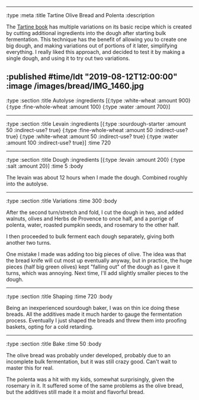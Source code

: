 --------------------------------------------------------------------------------
:type :meta
:title Tartine Olive Bread and Polenta
:description

The [Tartine book](https://www.goodreads.com/book/show/8185785-tartine-bread)
has multiple variations on its basic recipe which is created by cutting
additional ingredients into the dough after starting bulk fermentation. This
technique has the benefit of allowing you to create one big dough, and making
variations out of portions of it later, simplifying everything. I really liked
this approach, and decided to test it by making a single dough, and using it to
try out two variations.

:published #time/ldt "2019-08-12T12:00:00"
:image /images/bread/IMG_1460.jpg
--------------------------------------------------------------------------------
:type :section
:title Autolyse
:ingredients
[{:type :white-wheat :amount 900}
 {:type :fine-whole-wheat :amount 100}
 {:type :water :amount 700}]

--------------------------------------------------------------------------------
:type :section
:title Levain
:ingredients
[{:type :sourdough-starter :amount 50 :indirect-use? true}
 {:type :fine-whole-wheat :amount 50 :indirect-use? true}
 {:type :white-wheat :amount 50 :indirect-use? true}
 {:type :water :amount 100 :indirect-use? true}]
:time 720

--------------------------------------------------------------------------------
:type :section
:title Dough
:ingredients
[{:type :levain :amount 200}
 {:type :salt :amount 20}]
:time 5
:body

The levain was about 12 hours when I made the dough. Combined roughly into the
autolyse.

--------------------------------------------------------------------------------
:type :section
:title Variations
:time 300
:body

After the second turn/stretch and fold, I cut the dough in two, and added
walnuts, olives and Herbs de Provence to once half, and a porrige of polenta, water,
roasted pumpkin seeds, and rosemary to the other half.

I then proceeded to bulk ferment each dough separately, giving both another two
turns.

One mistake I made was adding too big pieces of olive. The idea was that the
bread knife will cut most up eventually anyway, but in practice, the huge pieces
(half big green olives) kept "falling out" of the dough as I gave it turns,
which was annoying. Next time, I'll add slightly smaller pieces to the dough.

--------------------------------------------------------------------------------
:type :section
:title Shaping
:time 720
:body

Being an inexperienced sourdough baker, I was on thin ice doing these breads.
All the additives made it much harder to gauge the fermentation process.
Eventually I just shaped the breads and threw them into proofing baskets, opting
for a cold retarding.

--------------------------------------------------------------------------------
:type :section
:title Bake
:time 50
:body

The olive bread was probably under developed, probably due to an incomplete bulk
fermentation, but it was still crazy good. Can't wait to master this for real.

The polenta was a hit with my kids, somewhat surprisingly, given the rosemary in
it. It suffered some of the same problems as the olive bread, but the additives
still made it a moist and flavorful bread.
